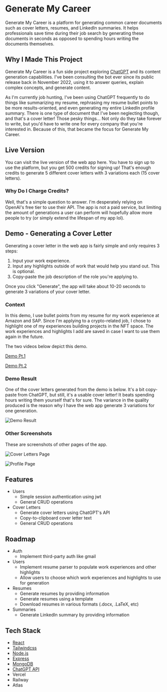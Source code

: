 # Generate My Career
Generate My Career is a platform for generating common career documents such as cover letters, resumes, and LinkedIn summaries. It helps professionals save time during their job search by generating these documents in seconds as opposed to spending hours writing the documents themselves.

## Why I Made This Project
Generate My Career is a fun side project exploring [ChatGPT](https://openai.com/blog/chatgpt) and its content generation capabilities. I've been consulting the bot ever since its public release back in November 2022, using it to answer queries, explain complex concepts, and generate content.

As I'm currently job hunting, I've been using ChatGPT frequently to do things like summarizing my resume, rephrasing my resume bullet points to be more results-oriented, and even generating my entire LinkedIn profile summary. There is one type of document that I've been neglecting though, and that's a cover letter! Those pesky things... Not only do they take forever to write, but you'd have to write one for every company that you're interested in. Because of this, that became the focus for Generate My Career.

## Live Version
You can visit the live version of the web app here. You have to sign up to use the platform, but you get 500 credits for signing up! That's enough credits to generate 5 different cover letters with 3 variations each (15 cover letters).

### Why Do I Charge Credits?
Well, that's a simple question to answer. I'm desperately relying on OpenAI's free tier to use their API. The app is not a paid service, but limiting the amount of generations a user can perform will hopefully allow more people to try (or simply extend the lifespan of my app lol).

## Demo - Generating a Cover Letter
Generating a cover letter in the web app is fairly simple and only requires 3 steps:
1. Input your work experience.
2. Input any highlights outside of work that would help you stand out. This is optional.
3. Copy-paste the job description of the role you're applying to.

Once you click "Generate", the app will take about 10-20 seconds to generate 3 variations of your cover letter.

### Context
In this demo, I use bullet points from my resume for my work experience at Amazon and SAP. Since I'm applying to a crypto-related job, I chose to highlight one of my experiences building projects in the NFT space. The work experiences and highlights I add are saved in case I want to use them again in the future.

The two videos below depict this demo.

[Demo Pt.1](https://user-images.githubusercontent.com/126841486/222686639-4d231b8d-69dc-4585-a39a-f853aff6f3a5.mp4)

[Demo Pt.2](https://user-images.githubusercontent.com/126841486/222686793-b1a399c7-66cf-4c21-b1bd-bfb7cec8a70a.mp4)

### Demo Result
One of the cover letters generated from the demo is below. It's a bit copy-paste from ChatGPT, but still, it's a usable cover letter! It beats spending hours writing them yourself that's for sure. The variance in the quality produced is the reason why I have the web app generate 3 variations for one generation.

![Demo Result](https://user-images.githubusercontent.com/126841486/222688785-dae5ce6a-3883-40e8-bf15-692aee69ecf4.png)

### Other Screenshots
These are screenshots of other pages of the app.

![Cover Letters Page](https://user-images.githubusercontent.com/126841486/222692064-829f5d36-b2ad-4543-b4d9-dc1353c481b2.png)

![Profile Page](https://user-images.githubusercontent.com/126841486/222692092-46b63ab6-ddb5-43c1-97de-c9819e257dda.png)

## Features
* Users
  * Simple session authentication using jwt
  * General CRUD operations
* Cover Letters
  * Generate cover letters using ChatGPT's API
  * Copy-to-clipboard cover letter text
  * General CRUD operations

## Roadmap
* Auth
  - Implement third-party auth like gmail
* Users
  - Implement resume parser to populate work experiences and other highlights
  - Allow users to choose which work experiences and highlights to use for generation
* Resumes
  - Generate resumes by providing information
  - Generate resumes using a template
  - Download resumes in various formats (.docx, .LaTeX, etc)
* Summaries
  - Generate LinkedIn summary by providing information

## Tech Stack
* [React](https://reactjs.org/)
* [Tailwindcss](https://tailwindcss.com/docs/screens)
* [Node.js](https://nodejs.org/en/)
* [Express](https://expressjs.com/)
* [MongoDB](https://www.mongodb.com/)
* [ChatGPT API](https://platform.openai.com/overview)
* Vercel
* Railway
* Atlas
